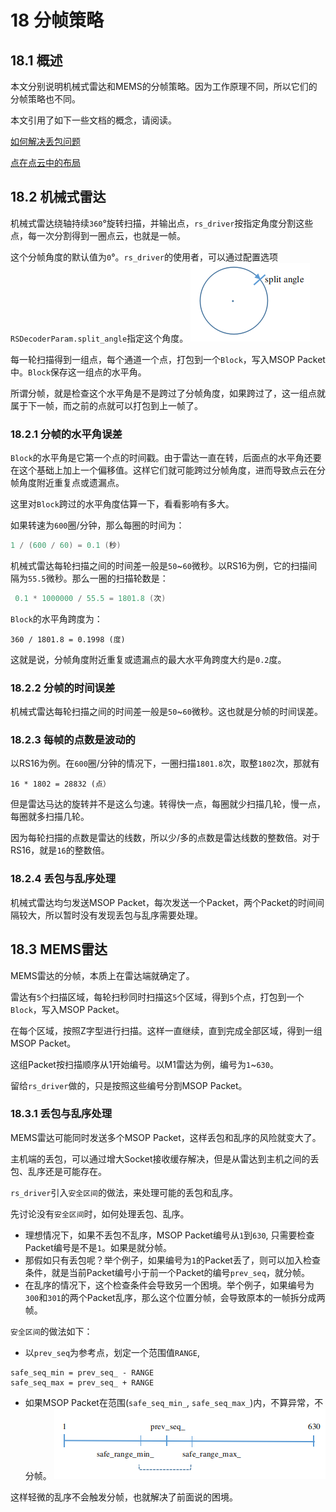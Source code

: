 # **18 分帧策略**

## 18.1  概述

本文分别说明机械式雷达和MEMS的分帧策略。因为工作原理不同，所以它们的分帧策略也不同。

本文引用了如下一些文档的概念，请阅读。

[如何解决丢包问题](./16_how_to_avoid_packet_loss_CN.md)

[点在点云中的布局](./17_about_point_layout_CN.md)

## 18.2  机械式雷达

机械式雷达绕轴持续`360`°旋转扫描，并输出点，`rs_driver`按指定角度分割这些点，每一次分割得到一圈点云，也就是一帧。

这个分帧角度的默认值为`0`°。`rs_driver`的使用者，可以通过配置选项`RSDecoderParam.split_angle`指定这个角度。
![split angle](./img/18_01_split_angle.png)

每一轮扫描得到一组点，每个通道一个点，打包到一个`Block`，写入MSOP Packet中。`Block`保存这一组点的水平角。

所谓分帧，就是检查这个水平角是不是跨过了分帧角度，如果跨过了，这一组点就属于下一帧，而之前的点就可以打包到上一帧了。

### 18.2.1 分帧的水平角误差

`Block`的水平角是它第一个点的时间戳。由于雷达一直在转，后面点的水平角还要在这个基础上加上一个偏移值。这样它们就可能跨过分帧角度，进而导致点云在分帧角度附近重复点或遗漏点。

这里对`Block`跨过的水平角度估算一下，看看影响有多大。

如果转速为`600`圈/分钟，那么每圈的时间为：

```c++
1 / (600 / 60) = 0.1 (秒) 
```

机械式雷达每轮扫描之间的时间差一般是`50`~`60`微秒。以RS16为例，它的扫描间隔为`55.5`微秒。那么一圈的扫描轮数是：

```c++
 0.1 * 1000000 / 55.5 = 1801.8 (次)
```

`Block`的水平角跨度为：

```
360 / 1801.8 = 0.1998 (度)
```

这就是说，分帧角度附近重复或遗漏点的最大水平角跨度大约是`0.2`度。

### 18.2.2 分帧的时间误差

机械式雷达每轮扫描之间的时间差一般是`50`~`60`微秒。这也就是分帧的时间误差。

### 18.2.3 每帧的点数是波动的

以RS16为例。在`600`圈/分钟的情况下，一圈扫描`1801.8`次，取整`1802`次，那就有

```
16 * 1802 = 28832 (点）
```

但是雷达马达的旋转并不是这么匀速。转得快一点，每圈就少扫描几轮，慢一点，每圈就多扫描几轮。

因为每轮扫描的点数是雷达的线数，所以少/多的点数是雷达线数的整数倍。对于RS16，就是`16`的整数倍。

### 18.2.4 丢包与乱序处理

机械式雷达均匀发送MSOP Packet，每次发送一个Packet，两个Packet的时间间隔较大，所以暂时没有发现丢包与乱序需要处理。



## 18.3 MEMS雷达

MEMS雷达的分帧，本质上在雷达端就确定了。

雷达有`5`个扫描区域，每轮扫秒同时扫描这`5`个区域，得到`5`个点，打包到一个`Block`，写入MSOP Packet。

在每个区域，按照Z字型进行扫描。这样一直继续，直到完成全部区域，得到一组MSOP Packet。

这组Packet按扫描顺序从1开始编号。以M1雷达为例，编号为`1`~`630`。

留给`rs_driver`做的，只是按照这些编号分割MSOP Packet。

### 18.3.1 丢包与乱序处理

MEMS雷达可能同时发送多个MSOP Packet，这样丢包和乱序的风险就变大了。

主机端的丢包，可以通过增大Socket接收缓存解决，但是从雷达到主机之间的丢包、乱序还是可能存在。

`rs_driver`引入`安全区间`的做法，来处理可能的丢包和乱序。



先讨论没有`安全区间`时，如何处理丢包、乱序。

+ 理想情况下，如果不丢包不乱序，MSOP Packet编号从`1`到`630`, 只需要检查Packet编号是不是`1`。如果是就分帧。
+ 那假如只有丢包呢？举个例子，如果编号为`1`的Packet丢了，则可以加入检查条件，就是当前Packet编号小于前一个Packet的编号`prev_seq`，就分帧。
+ 在乱序的情况下，这个检查条件会导致另一个困境。举个例子，如果编号为`300`和`301`的两个Packet乱序，那么这个位置分帧，会导致原本的一帧拆分成两帧。



`安全区间`的做法如下：

+ 以`prev_seq`为参考点，划定一个范围值`RANGE`, 

```
safe_seq_min = prev_seq_ - RANGE
safe_seq_max = prev_seq_ + RANGE
```

+ 如果MSOP Packet在范围(`safe_seq_min_`, `safe_seq_max_`)内，不算异常，不分帧。
![safe range](./img/18_02_safe_range.png)

这样轻微的乱序不会触发分帧，也就解决了前面说的困境。




